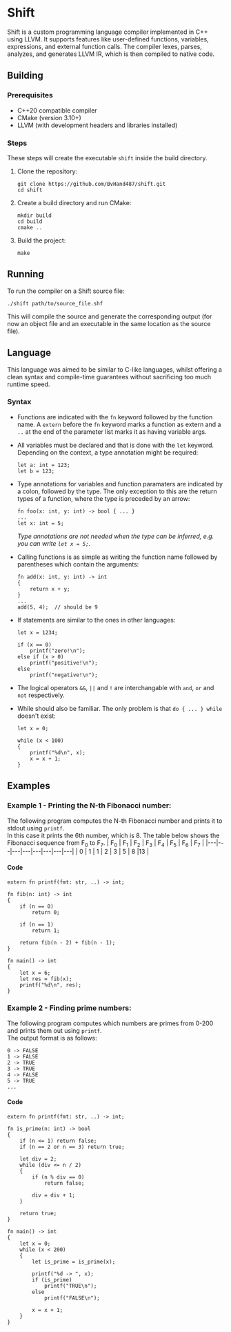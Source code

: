 # Shift
Shift is a custom programming language compiler implemented in C++ using LLVM. It supports features like user-defined functions, variables, expressions, and external function calls. The compiler lexes, parses, analyzes, and generates LLVM IR, which is then compiled to native code.

## Building
### Prerequisites
- C++20 compatible compiler
- CMake (version 3.10+)
- LLVM (with development headers and libraries installed)

### Steps
These steps will create the executable ```shift``` inside the build directory.

1. Clone the repository:

    ```
    git clone https://github.com/BvHand487/shift.git
    cd shift
    ```

2. Create a build directory and run CMake:

    ```
    mkdir build
    cd build
    cmake ..
    ```

3. Build the project:

    ```
    make
    ```

## Running
To run the compiler on a Shift source file:

```
./shift path/to/source_file.shf
```

This will compile the source and generate the corresponding output (for now an object file and an executable in the same location as the source file).


## Language
This language was aimed to be similar to C-like languages, whilst offering a clean syntax and compile-time guarantees without sacrificing too much runtime speed.

### Syntax
- Functions are indicated with the `fn` keyword followed by the function name. A `extern` before the `fn` keyword marks a function as extern and a `..` at the end of the parameter list marks it as having variable args.

- All variables must be declared and that is done with the `let` keyword. Depending on the context, a type annotation might be required:
    ```
    let a: int = 123;
    let b = 123;
    ```

- Type annotations for variables and function paramaters are indicated by a colon, followed by the type. The only exception to this are the return types of a function, where the type is preceded by an arrow:
    
    ```
    fn foo(x: int, y: int) -> bool { ... }
    ...
    let x: int = 5;
    ```

    *Type annotations are not needed when the type can be inferred, e.g. you can write `let x = 5;`.*

- Calling functions is as simple as writing the function name followed by parentheses which contain the arguments:
    ```
    fn add(x: int, y: int) -> int
    {
        return x + y;
    }
    ...
    add(5, 4);  // should be 9
    ```

- If statements are similar to the ones in other languages:
    ```
    let x = 1234;

    if (x == 0)
        printf("zero!\n");
    else if (x > 0)
        printf("positive!\n");
    else
        printf("negative!\n");
    ```

- The logical operators `&&`, `||` and `!` are interchangable with `and`, `or` and `not` respectively.

- While should also be familiar. The only problem is that `do { ... } while` doesn't exist:
    ```
    let x = 0;

    while (x < 100)
    {
        printf("%d\n", x);
        x = x + 1;
    }
    ```


## Examples
### Example 1 - Printing the N-th Fibonacci number:
The following program computes the N-th Fibonacci number and prints it to stdout using `printf`.
<br/>
In this case it prints the 6th number, which is 8.
The table below shows the Fibonacci sequence from F<sub>0</sub> to F<sub>7</sub>.
| F<sub>0</sub> | F<sub>1</sub> | F<sub>2</sub> | F<sub>3</sub> | F<sub>4</sub> | F<sub>5</sub> | F<sub>6</sub> | F<sub>7</sub> |
|---|---|---|---|---|---|---|---|
| 0 | 1 | 1 | 2 | 3 | 5 | 8 |13 |

#### Code
```
extern fn printf(fmt: str, ..) -> int;

fn fib(n: int) -> int
{
    if (n == 0)
        return 0;

    if (n == 1)
        return 1;

    return fib(n - 2) + fib(n - 1);
}

fn main() -> int
{
    let x = 6;
    let res = fib(x);
    printf("%d\n", res);
}
```

### Example 2 - Finding prime numbers:
The following program computes which numbers are primes from 0-200 and prints them out using `printf`.
<br/>
The output format is as follows:
```
0 -> FALSE
1 -> FALSE
2 -> TRUE
3 -> TRUE
4 -> FALSE
5 -> TRUE
...
```

#### Code
```
extern fn printf(fmt: str, ..) -> int;

fn is_prime(n: int) -> bool
{
    if (n <= 1) return false;
    if (n == 2 or n == 3) return true;

    let div = 2;
    while (div <= n / 2)
    {
        if (n % div == 0)
            return false;

        div = div + 1;
    }

    return true;
}

fn main() -> int
{
    let x = 0;
    while (x < 200)
    {
        let is_prime = is_prime(x);

        printf("%d -> ", x);
        if (is_prime)
            printf("TRUE\n");
        else
            printf("FALSE\n");

        x = x + 1;
    }
}
```